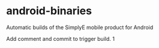 # android-binaries
Automatic builds of the SimplyE mobile product for Android

Add comment and commit to trigger build.
1
